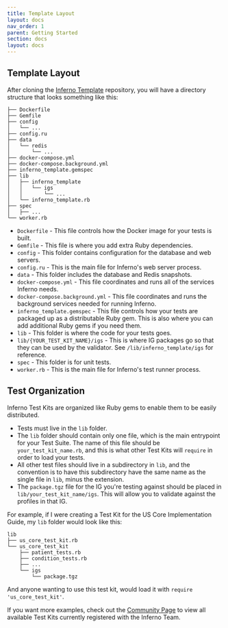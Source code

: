 ```yaml
---
title: Template Layout
layout: docs
nav_order: 1
parent: Getting Started
section: docs
layout: docs
---
```

## Template Layout
After cloning the [Inferno Template](https://github.com/inferno-framework/inferno-template) repository, you will have a directory structure that
looks something like this:
```
├── Dockerfile
├── Gemfile
├── config
│   └── ...
├── config.ru
├── data
│   └── redis
│       └── ...
├── docker-compose.yml
├── docker-compose.background.yml
├── inferno_template.gemspec
├── lib
│   ├── inferno_template
│   │   └── igs
│   │       └── ...
│   └── inferno_template.rb
├── spec
│   ├── ...
└── worker.rb
```
- `Dockerfile` - This file controls how the Docker image for your tests is built.
- `Gemfile` - This file is where you add extra Ruby dependencies.
- `config` - This folder contains configuration for the database and web
  servers.
- `config.ru` - This is the main file for Inferno's web server process.
- `data` - This folder includes the database and Redis snapshots.
- `docker-compose.yml` - This file coordinates and runs all of the services Inferno
  needs.
- `docker-compose.background.yml` - This file coordinates and runs the background
  services needed for running Inferno.
- `inferno_template.gemspec` - This file controls how your tests are packaged
  up as a distributable Ruby gem. This is also where you can add additional Ruby
  gems if you need them.
- `lib` - This folder is where the code for your tests goes.
- `lib/{YOUR_TEST_KIT_NAME}/igs` - This is where IG packages go so that they can
  be used by the validator. See `/lib/inferno_template/igs` for reference.
- `spec` - This folder is for unit tests.
- `worker.rb` - This is the main file for Inferno's test runner process.

## Test Organization
Inferno Test Kits are organized like Ruby gems to enable them to be easily
distributed.
- Tests must live in the `lib` folder.
- The `lib` folder should contain only one file, which is the main entrypoint
  for your Test Suite. The name of this file should be `your_test_kit_name.rb`,
  and this is what other Test Kits will `require` in order to load your tests.
- All other test files should live in a subdirectory in `lib`, and
  the convention is to have this subdirectory have the same name as the single file in `lib`,
  minus the extension.
- The `package.tgz` file for the IG you're testing against should be placed in
  `lib/your_test_kit_name/igs`. This will allow you to validate against the
  profiles in that IG.

For example, if I were creating a Test Kit for the US Core Implementation Guide,
my `lib` folder would look like this:
```
lib
├── us_core_test_kit.rb
└── us_core_test_kit
    ├── patient_tests.rb
    ├── condition_tests.rb
    ├── ...
    └── igs
        └── package.tgz
```
And anyone wanting to use this test kit, would load it with `require
'us_core_test_kit'`.

If you want more examples, check out the [Community Page](/community/test-kits) to view all available Test Kits currently registered with the Inferno Team.
